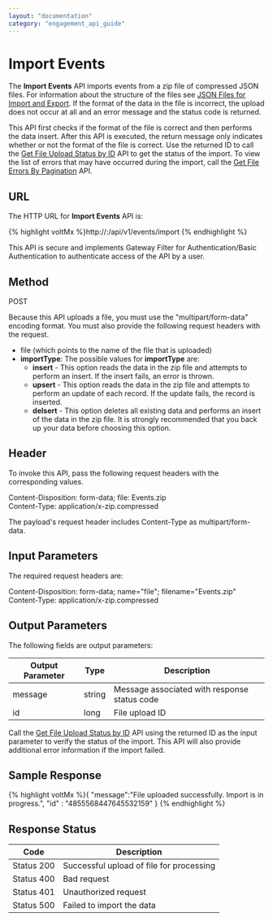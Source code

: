 ```yaml
---
layout: "documentation"
category: "engagement_api_guide"
---
```


# Import Events

The **Import Events** API imports events from a zip file of compressed JSON files. For information about the structure of the files see [JSON Files for Import and Export](../JSON_Files.html). If the format of the data in the file is incorrect, the upload does not occur at all and an error message and the status code is returned.

This API first checks if the format of the file is correct and then performs the data insert. After this API is executed, the return message only indicates whether or not the format of the file is correct. Use the returned ID to call the [Get File Upload Status by ID](../REST_API_Administration/Get_File_Upload_Status_by_ID.html) API to get the status of the import. To view the list of errors that may have occurred during the import, call the [Get File Errors By Pagination](../REST_API_Administration/Get_File_Errors_By_Pagination.html) API.

## URL

The HTTP URL for **Import Events** API is:

{% highlight voltMx %}http://<host>:<port>/api/v1/events/import
{% endhighlight %}

This API is secure and implements Gateway Filter for Authentication/Basic Authentication to authenticate access of the API by a user.

## Method

POST

Because this API uploads a file, you must use the "multipart/form-data" encoding format. You must also provide the following request headers with the request.

- file (which points to the name of the file that is uploaded)
- **importType**: The possible values for **importType** are:
  - **insert** - This option reads the data in the zip file and attempts to perform an insert. If the insert fails, an error is thrown.
  - **upsert** - This option reads the data in the zip file and attempts to perform an update of each record. If the update fails, the record is inserted.
  - **delsert** - This option deletes all existing data and performs an insert of the data in the zip file. It is strongly recommended that you back up your data before choosing this option.

## Header

To invoke this API, pass the following request headers with the corresponding values.

Content-Disposition: form-data; file: Events.zip  
Content-Type: application/x-zip.compressed

The payload's request header includes Content-Type as multipart/form-data.

## Input Parameters

The required request headers are:

Content-Disposition: form-data; name="file"; filename="Events.zip"  
Content-Type: application/x-zip.compressed

## Output Parameters

The following fields are output parameters:

| Output Parameter | Type   | Description                                  |
| ---------------- | ------ | -------------------------------------------- |
| message          | string | Message associated with response status code |
| id               | long   | File upload ID                               |

Call the [Get File Upload Status by ID](../REST_API_Administration/Get_File_Upload_Status_by_ID.html) API using the returned ID as the input parameter to verify the status of the import. This API will also provide additional error information if the import failed.

## Sample Response

{% highlight voltMx %}{
"message":"File uploaded successfully. Import is in progress.",
"id" : "4855568447645532159"
}
{% endhighlight %}

## Response Status

| Code       | Description                              |
| ---------- | ---------------------------------------- |
| Status 200 | Successful upload of file for processing |
| Status 400 | Bad request                              |
| Status 401 | Unauthorized request                     |
| Status 500 | Failed to import the data                |
